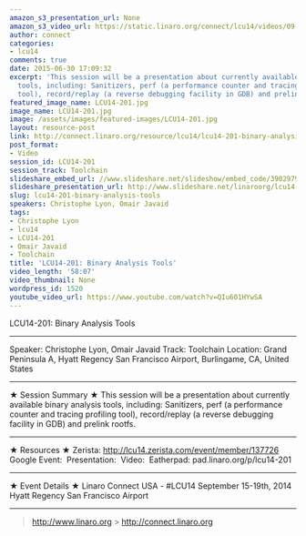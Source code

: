 ```yaml
---
amazon_s3_presentation_url: None
amazon_s3_video_url: https://static.linaro.org/connect/lcu14/videos/09-16-Tuesday/LCU14-201-%20Binary%20Analysis%20Tools.mp4
author: connect
categories:
- lcu14
comments: true
date: 2015-06-30 17:09:32
excerpt: 'This session will be a presentation about currently available binary analysis
  tools, including: Sanitizers, perf (a performance counter and tracing profiling
  tool), record/replay (a reverse debugging facility in GDB) and prelink rootfs.'
featured_image_name: LCU14-201.jpg
image_name: LCU14-201.jpg
image: /assets/images/featured-images/LCU14-201.jpg
layout: resource-post
link: http://connect.linaro.org/resource/lcu14/lcu14-201-binary-analysis-tools/
post_format:
- Video
session_id: LCU14-201
session_track: Toolchain
slideshare_embed_url: //www.slideshare.net/slideshow/embed_code/39029796
slideshare_presentation_url: http://www.slideshare.net/linaroorg/lcu14-201-binary-analysis-tools
slug: lcu14-201-binary-analysis-tools
speakers: Christophe Lyon, Omair Javaid
tags:
- Christophe Lyon
- lcu14
- LCU14-201
- Omair Javaid
- Toolchain
title: 'LCU14-201: Binary Analysis Tools'
video_length: '58:07'
video_thumbnail: None
wordpress_id: 1520
youtube_video_url: https://www.youtube.com/watch?v=QIu601HYwSA
---
```


LCU14-201: Binary Analysis Tools

---

Speaker: Christophe Lyon, Omair Javaid
Track: Toolchain
Location: Grand Peninsula A, Hyatt Regency San Francisco Airport, Burlingame, CA, United States

---

★ Session Summary ★
This session will be a presentation about currently available binary analysis tools, including: Sanitizers, perf (a performance counter and tracing profiling tool), record/replay (a reverse debugging facility in GDB) and prelink rootfs.

---

★ Resources ★
Zerista: http://lcu14.zerista.com/event/member/137726
Google Event: 
Presentation: 
Video: 
Eatherpad: pad.linaro.org/p/lcu14-201

---

★ Event Details ★
Linaro Connect USA - #LCU14
September 15-19th, 2014
Hyatt Regency San Francisco Airport

---

> http://www.linaro.org > http://connect.linaro.org